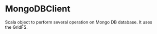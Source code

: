 # MongoDBClient
Scala object to perform several operation on Mongo DB database. It uses the GridFS.
